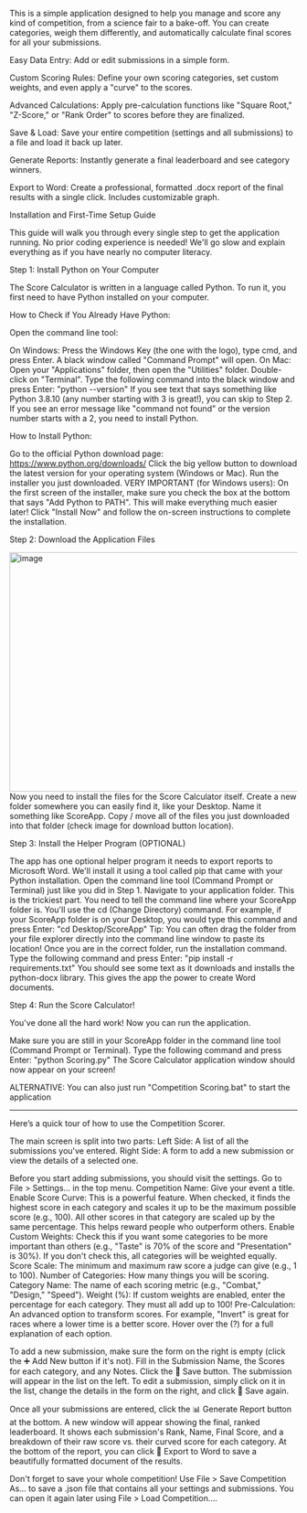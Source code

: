 
This is a simple application designed to help you manage and score any kind of competition, from a science fair to a bake-off. You can create categories, weigh them differently, and automatically calculate final scores for all your submissions.

Easy Data Entry: Add or edit submissions in a simple form.

Custom Scoring Rules: Define your own scoring categories, set custom weights, and even apply a "curve" to the scores.

Advanced Calculations: Apply pre-calculation functions like "Square Root," "Z-Score," or "Rank Order" to scores before they are finalized.

Save & Load: Save your entire competition (settings and all submissions) to a file and load it back up later.

Generate Reports: Instantly generate a final leaderboard and see category winners.

Export to Word: Create a professional, formatted .docx report of the final results with a single click. Includes customizable graph.







Installation and First-Time Setup Guide 

This guide will walk you through every single step to get the application running. No prior coding experience is needed! We'll go slow and explain everything as if you have nearly no computer literacy.



Step 1: Install Python on Your Computer

The Score Calculator is written in a language called Python. To run it, you first need to have Python installed on your computer.

How to Check if You Already Have Python:

Open the command line tool:

On Windows: Press the Windows Key (the one with the logo), type cmd, and press Enter. A black window called "Command Prompt" will open.
On Mac: Open your "Applications" folder, then open the "Utilities" folder. Double-click on "Terminal".
Type the following command into the black window and press Enter: "python --version"
If you see text that says something like Python 3.8.10 (any number starting with 3 is great!), you can skip to Step 2.
If you see an error message like "command not found" or the version number starts with a 2, you need to install Python.

How to Install Python:

Go to the official Python download page: https://www.python.org/downloads/
Click the big yellow button to download the latest version for your operating system (Windows or Mac).
Run the installer you just downloaded.
VERY IMPORTANT (for Windows users): On the first screen of the installer, make sure you check the box at the bottom that says "Add Python to PATH". This will make everything much easier later!
Click "Install Now" and follow the on-screen instructions to complete the installation.



Step 2: Download the Application Files

<img width="920" height="419" alt="image" src="https://github.com/user-attachments/assets/c35568eb-149a-417a-b7fb-8cb95c62d44e" />
Now you need to install the files for the Score Calculator itself.
Create a new folder somewhere you can easily find it, like your Desktop. Name it something like ScoreApp.
Copy / move all of the files you just downloaded into that folder (check image for download button location).



Step 3: Install the Helper Program (OPTIONAL)

The app has one optional helper program it needs to export reports to Microsoft Word. We'll install it using a tool called pip that came with your Python installation.
Open the command line tool (Command Prompt or Terminal) just like you did in Step 1.
Navigate to your application folder. This is the trickiest part. You need to tell the command line where your ScoreApp folder is. You'll use the cd (Change Directory) command.
For example, if your ScoreApp folder is on your Desktop, you would type this command and press Enter: "cd Desktop/ScoreApp"
Tip: You can often drag the folder from your file explorer directly into the command line window to paste its location!
Once you are in the correct folder, run the installation command. Type the following command and press Enter: "pip install -r requirements.txt"
You should see some text as it downloads and installs the python-docx library. This gives the app the power to create Word documents.



Step 4: Run the Score Calculator! 

You've done all the hard work! Now you can run the application.

Make sure you are still in your ScoreApp folder in the command line tool (Command Prompt or Terminal).
Type the following command and press Enter: "python Scoring.py"
The Score Calculator application window should now appear on your screen!

ALTERNATIVE: You can also just run "Competition Scoring.bat" to start the application



------------------------------------------------------


Here’s a quick tour of how to use the Competition Scorer.


The main screen is split into two parts:
Left Side: A list of all the submissions you've entered.
Right Side: A form to add a new submission or view the details of a selected one.


Before you start adding submissions, you should visit the settings. Go to File > Settings... in the top menu.
Competition Name: Give your event a title.
Enable Score Curve: This is a powerful feature. When checked, it finds the highest score in each category and scales it up to be the maximum possible score (e.g., 100). All other scores in that category are scaled up by the same percentage. This helps reward people who outperform others.
Enable Custom Weights: Check this if you want some categories to be more important than others (e.g., "Taste" is 70% of the score and "Presentation" is 30%). If you don't check this, all categories will be weighted equally.
Score Scale: The minimum and maximum raw score a judge can give (e.g., 1 to 100).
Number of Categories: How many things you will be scoring.
Category Name: The name of each scoring metric (e.g., "Combat," "Design," "Speed").
Weight (%): If custom weights are enabled, enter the percentage for each category. They must all add up to 100!
Pre-Calculation: An advanced option to transform scores. For example, "Invert" is great for races where a lower time is a better score. Hover over the (?) for a full explanation of each option.




To add a new submission, make sure the form on the right is empty (click the ➕ Add New button if it's not).
Fill in the Submission Name, the Scores for each category, and any Notes.
Click the 💾 Save button. The submission will appear in the list on the left.
To edit a submission, simply click on it in the list, change the details in the form on the right, and click 💾 Save again.


Once all your submissions are entered, click the 📊 Generate Report button at the bottom.
A new window will appear showing the final, ranked leaderboard.
It shows each submission's Rank, Name, Final Score, and a breakdown of their raw score vs. their curved score for each category.
At the bottom of the report, you can click 📄 Export to Word to save a beautifully formatted document of the results.

Don't forget to save your whole competition! Use File > Save Competition As... to save a .json file that contains all your settings and submissions. You can open it again later using File > Load Competition....





